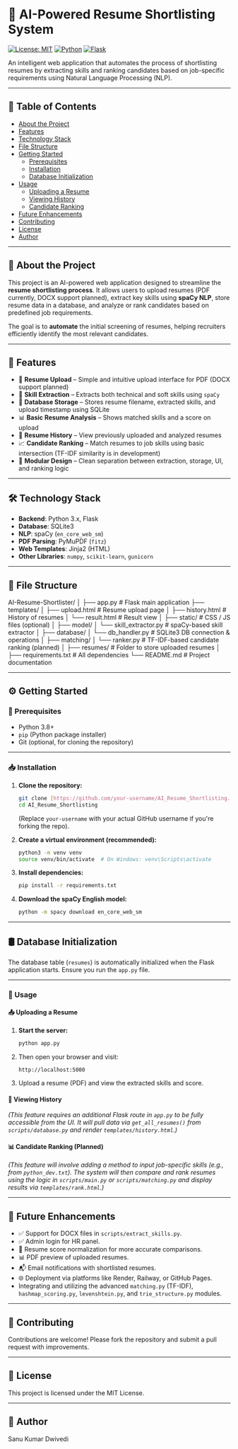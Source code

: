 # 🤖 AI-Powered Resume Shortlisting System

[![License: MIT](https://img.shields.io/badge/License-MIT-yellow.svg)](LICENSE)
[![Python](https://img.shields.io/badge/Python-3.8%2B-blue?logo=python)](https://www.python.org/)
[![Flask](https://img.shields.io/badge/Flask-2.x-lightgrey?logo=flask)](https://flask.palletsprojects.com/)

An intelligent web application that automates the process of shortlisting resumes by extracting skills and ranking candidates based on job-specific requirements using Natural Language Processing (NLP).

---

## 📑 Table of Contents

-   [About the Project](#about-the-project)
-   [Features](#features)
-   [Technology Stack](#technology-stack)
-   [File Structure](#file-structure)
-   [Getting Started](#getting-started)
    -   [Prerequisites](#prerequisites)
    -   [Installation](#installation)
    -   [Database Initialization](#database-initialization)
-   [Usage](#usage)
    -   [Uploading a Resume](#uploading-a-resume)
    -   [Viewing History](#viewing-history)
    -   [Candidate Ranking](#candidate-ranking)
-   [Future Enhancements](#future-enhancements)
-   [Contributing](#contributing)
-   [License](#license)
-   [Author](#author)

---

## 📌 About the Project

This project is an AI-powered web application designed to streamline the **resume shortlisting process**. It allows users to upload resumes (PDF currently, DOCX support planned), extract key skills using **spaCy NLP**, store resume data in a database, and analyze or rank candidates based on predefined job requirements.

The goal is to **automate** the initial screening of resumes, helping recruiters efficiently identify the most relevant candidates.

---

## 🚀 Features

-   📄 **Resume Upload** – Simple and intuitive upload interface for PDF (DOCX support planned)
-   🧠 **Skill Extraction** – Extracts both technical and soft skills using `spaCy`
-   💾 **Database Storage** – Stores resume filename, extracted skills, and upload timestamp using SQLite
-   📊 **Basic Resume Analysis** – Shows matched skills and a score on upload
-   📂 **Resume History** – View previously uploaded and analyzed resumes
-   📈 **Candidate Ranking** – Match resumes to job skills using basic intersection (TF-IDF similarity is in development)
-   🧩 **Modular Design** – Clean separation between extraction, storage, UI, and ranking logic

---

## 🛠️ Technology Stack

-   **Backend**: Python 3.x, Flask
-   **Database**: SQLite3
-   **NLP**: spaCy (`en_core_web_sm`)
-   **PDF Parsing**: PyMuPDF (`fitz`)
-   **Web Templates**: Jinja2 (HTML)
-   **Other Libraries**: `numpy`, `scikit-learn`, `gunicorn`

---

## 📁 File Structure


  
AI-Resume-Shortlister/
│
├── app.py # Flask main application
├── templates/
│ ├── upload.html # Resume upload page
│ ├── history.html # History of resumes
│ └── result.html # Result view
│
├── static/ # CSS / JS files (optional)
│
├── model/
│ └── skill_extractor.py # spaCy-based skill extractor
│
├── database/
│ └── db_handler.py # SQLite3 DB connection & operations
│
├── matching/
│ └── ranker.py # TF-IDF-based candidate ranking (planned)
│
├── resumes/ # Folder to store uploaded resumes
│
├── requirements.txt # All dependencies
└── README.md # Project documentation




---

## ⚙️ Getting Started

### 📌 Prerequisites

-   Python 3.8+
-   `pip` (Python package installer)
-   Git (optional, for cloning the repository)

---

### 📥 Installation

1.  **Clone the repository:**
    ```bash
    git clone [https://github.com/your-username/AI_Resume_Shortlisting.git](https://github.com/your-username/AI_Resume_Shortlisting.git)
    cd AI_Resume_Shortlisting
    ```
    (Replace `your-username` with your actual GitHub username if you're forking the repo).

2.  **Create a virtual environment (recommended):**
    ```bash
    python3 -m venv venv
    source venv/bin/activate  # On Windows: venv\Scripts\activate
    ```

3.  **Install dependencies:**
    ```bash
    pip install -r requirements.txt
    ```

4.  **Download the spaCy English model:**
    ```bash
    python -m spacy download en_core_web_sm
    ```

---

## 🛢️ Database Initialization

The database table (`resumes`) is automatically initialized when the Flask application starts. Ensure you run the `app.py` file.

---

### 🧪 Usage

#### 📤 Uploading a Resume

1.  **Start the server:**
    ```bash
    python app.py
    ```
2.  Then open your browser and visit:
    ```
    http://localhost:5000
    ```
3.  Upload a resume (PDF) and view the extracted skills and score.

#### 📂 Viewing History

*(This feature requires an additional Flask route in `app.py` to be fully accessible from the UI. It will pull data via `get_all_resumes()` from `scripts/database.py` and render `templates/history.html`.)*

#### 📊 Candidate Ranking (Planned)

*(This feature will involve adding a method to input job-specific skills (e.g., from `python_dev.txt`). The system will then compare and rank resumes using the logic in `scripts/main.py` or `scripts/matching.py` and display results via `templates/rank.html`.)*

---

## 🔮 Future Enhancements

* ✅ Support for DOCX files in `scripts/extract_skills.py`.
* ✅ Admin login for HR panel.
* 🔄 Resume score normalization for more accurate comparisons.
* 📊 PDF preview of uploaded resumes.
* 📬 Email notifications with shortlisted resumes.
* 🌐 Deployment via platforms like Render, Railway, or GitHub Pages.
* Integrating and utilizing the advanced `matching.py` (TF-IDF), `hashmap_scoring.py`, `levenshtein.py`, and `trie_structure.py` modules.

---

## 🤝 Contributing

Contributions are welcome!
Please fork the repository and submit a pull request with improvements.

---

## 📄 License

This project is licensed under the MIT License.

---

## 👤 Author

Sanu Kumar Dwivedi
